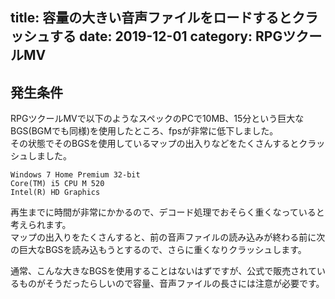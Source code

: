 title: 容量の大きい音声ファイルをロードするとクラッシュする
date: 2019-12-01
category: RPGツクールMV
---

## 発生条件

RPGツクールMVで以下のようなスペックのPCで10MB、15分という巨大なBGS(BGMでも同様)を使用したところ、fpsが非常に低下しました。  
その状態でそのBGSを使用しているマップの出入りなどをたくさんするとクラッシュしました。

```
Windows 7 Home Premium 32-bit 
Core(TM) i5 CPU M 520
Intel(R) HD Graphics
```

再生までに時間が非常にかかるので、デコード処理でおそらく重くなっていると考えられます。  
マップの出入りをたくさんすると、前の音声ファイルの読み込みが終わる前に次の巨大なBGSを読み込もうとするので、さらに重くなりクラッシュします。  

通常、こんな大きなBGSを使用することはないはずですが、公式で販売されているものがそうだったらしいので容量、音声ファイルの長さには注意が必要です。
